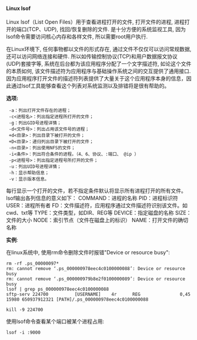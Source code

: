 #### Linux lsof

Linux lsof（List Open Files）用于查看进程打开的文件, 打开文件的进程, 进程打开的端口(TCP、UDP), 找回/恢复删除的文件. 是十分方便的系统监视工具, 因为lsof命令需要访问核心内存和各样文件, 所以需要root用户执行.

在Linux环境下, 任何事物都以文件的形式存在, 通过文件不仅仅可以访问常规数据, 还可以访问网络连接和硬件. 所以如传输控制协议(TCP)和用户数据报文协议(UDP)套接字等, 系统在后台都为该应用程序分配了一个文字描述符, 如论这个文件的本质如何, 该文件描述符为应用程序与基础操作系统之间的交互提供了通用接口. 因为应用程序打开文件的描述符列表提供了大量关于这个应用程序本身的信息，因此通过lsof工具能够查看这个列表对系统监测以及排错将是很有帮助的。 

**选项:**

```
 -a：列出打开文件存在的进程；
 -c<进程名>：列出指定进程所打开的文件；
 -g：列出GID号进程详情；
 -d<文件号>：列出占用该文件号的进程；
 +d<目录>：列出目录下被打开的文件；
 +D<目录>：递归列出目录下被打开的文件；
 -n<目录>：列出使用NFS的文件；
 -i<条件>：列出符合条件的进程。（4、6、协议、:端口、 @ip ）
 -p<进程号>：列出指定进程号所打开的文件；
 -u：列出UID号进程详情；
 -h：显示帮助信息；
 -v：显示版本信息。
```

每行显示一个打开的文件，若不指定条件默认将显示所有进程打开的所有文件。lsof输出各列信息的意义如下：  COMMAND：进程的名称 
PID：进程标识符 
USER：进程所有者 
FD：文件描述符，应用程序通过文件描述符识别该文件。如cwd、txt等 
TYPE：文件类型，如DIR、REG等 
DEVICE：指定磁盘的名称 
SIZE：文件的大小 
NODE：索引节点（文件在磁盘上的标识） 
NAME：打开文件的确切名称 

**实例**:

在linux系统中, 使用rm命令删除文件时报错"Device or resource busy":

```
rm -rf .ps_00000097*
rm: cannot remove ‘.ps_000000978eec4c0100000088’: Device or resource busy
rm: cannot remove ‘.ps_000000979b8e2f0100000089’: Device or resource busy
lsof | grep ps_000000978eec4c0100000088
sftp-serv 224700          [USERNAME]    4r      REG               0,45      15980 650937912321 [PATH]/.ps_000000978eec4c0100000088

kill -9 224700
```

使用lsof命令查看某个端口被某个进程占用:

```
lsof -i :9000
```









































